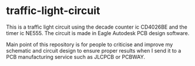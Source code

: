 # traffic-light-circuit
This is a traffic light circuit using the decade counter ic CD4026BE and the timer ic NE555.
The circuit is made in Eagle Autodesk PCB design software.

Main point of this repository is for people to criticise and improve my schematic and circuit design to ensure proper results when I send it to a PCB manufacturing service such as JLCPCB or PCBWAY.
